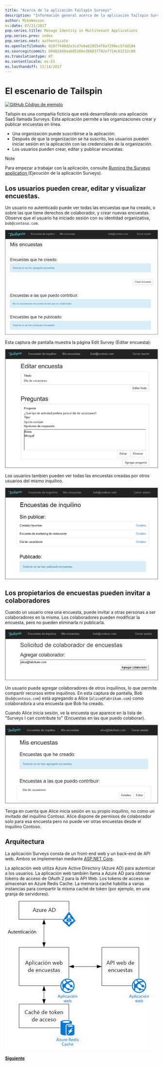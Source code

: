 ```yaml
---
title: "Acerca de la aplicación Tailspin Surveys"
description: "Información general acerca de la aplicación Tailspin Surveys"
author: MikeWasson
ms:date: 07/21/2017
pnp.series.title: Manage Identity in Multitenant Applications
pnp.series.prev: index
pnp.series.next: authenticate
ms.openlocfilehash: 028f7940d2e3cd7e8e629554f8af290ec5fdd184
ms.sourcegitcommit: b0482d49aab0526be386837702e7724c61232c60
ms.translationtype: HT
ms.contentlocale: es-ES
ms.lasthandoff: 11/14/2017
---
```

# <a name="the-tailspin-scenario"></a>El escenario de Tailspin

[![GitHub](../_images/github.png) Código de ejemplo][sample application]

Tailspin es una compañía ficticia que está desarrollando una aplicación SaaS llamada Surveys. Esta aplicación permite a las organizaciones crear y publicar encuestas en línea.

* Una organización puede suscribirse a la aplicación.
* Después de que la organización se ha suscrito, los usuarios pueden iniciar sesión en la aplicación con las credenciales de la organización.
* Los usuarios pueden crear, editar y publicar encuestas.

> [!NOTE]
> Para empezar a trabajar con la aplicación, consulte [Running the Surveys application ] (Ejecución de la aplicación Surveys).
> 
> 

## <a name="users-can-create-edit-and-view-surveys"></a>Los usuarios pueden crear, editar y visualizar encuestas.
Un usuario no autenticado puede ver todas las encuestas que ha creado, o sobre las que tiene derechos de colaborador, y crear nuevas encuestas. Observe que el usuario ha iniciado sesión con su identidad organizativa, `bob@contoso.com`.

![Aplicación Surveys](./images/surveys-screenshot.png)

Esta captura de pantalla muestra la página Edit Survey (Editar encuesta):

![Editar encuesta](./images/edit-survey.png)

Los usuarios también pueden ver todas las encuestas creadas por otros usuarios del mismo inquilino.

![Encuestas de inquilinos](./images/tenant-surveys.png)

## <a name="survey-owners-can-invite-contributors"></a>Los propietarios de encuestas pueden invitar a colaboradores
Cuando un usuario crea una encuesta, puede invitar a otras personas a ser colaboradores en la misma. Los colaboradores pueden modificar la encuesta, pero no pueden eliminarla ni publicarla.  

![Agregar colaborador](./images/add-contributor.png)

Un usuario puede agregar colaboradores de otros inquilinos, lo que permite compartir recursos entre inquilinos. En esta captura de pantalla, Bob (`bob@contoso.com`) está agregando a Alice (`alice@fabrikam.com`) como colaboradora a una encuesta que Bob ha creado.

Cuando Alice inicia sesión, ve la encuesta que aparece en la lista de "Surveys I can contribute to" (Encuestas en las que puedo colaborar).

![Colaborador de la encuesta](./images/contributor.png)

Tenga en cuenta que Alice inicia sesión en su propio inquilino, no como un invitado del inquilino Contoso. Alice dispone de permisos de colaborador solo para esa encuesta pero no puede ver otras encuestas desde el inquilino Contoso.

## <a name="architecture"></a>Arquitectura
La aplicación Surveys consta de un front-end web y un back-end de API web. Ambos se implementan mediante [ASP.NET Core].

La aplicación web utiliza Azure Active Directory (Azure AD) para autenticar a los usuarios. La aplicación web también llama a Azure AD para obtener tokens de acceso de OAuth 2 para la API Web. Los tokens de acceso se almacenan en Azure Redis Cache. La memoria caché habilita a varias instancias para compartir la misma caché de token (por ejemplo, en una granja de servidores).

![Arquitectura](./images/architecture.png)

[**Siguiente**][authentication]

<!-- Links -->

[authentication]: authenticate.md

[Running the Surveys application ]: ./run-the-app.md
[ASP.NET Core]: /aspnet/core
[sample application]: https://github.com/mspnp/multitenant-saas-guidance
